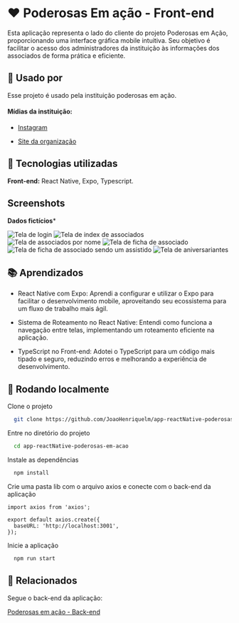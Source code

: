 
# ❤️ Poderosas Em ação - Front-end

Esta aplicação representa o lado do cliente do projeto Poderosas em Ação, proporcionando uma interface gráfica mobile intuitiva. Seu objetivo é facilitar o acesso dos administradores da instituição às informações dos associados de forma prática e eficiente.

## 👤 Usado por

Esse projeto é usado pela instituição poderosas em ação.

#### Mídias da instituição:
- [Instagram](https://www.instagram.com/poderosasemacao_/)

- [Site da organização](https://www.poderosasemacao.org/)
## 🔧 Tecnologias utilizadas

**Front-end:** React Native, Expo, Typescript.
## Screenshots
**Dados fictícios***

![Tela de login](https://github.com/user-attachments/assets/b721f0c1-679d-4e66-bee3-ba5fafeef230)
![Tela de index de associados](https://github.com/user-attachments/assets/374ba104-443c-4521-8c3e-c6048b0d186a)
![Tela de associados por nome](https://github.com/user-attachments/assets/20b70da3-a135-41f1-9d0c-47d81ecc1e7d)
![Tela de ficha de associado](https://github.com/user-attachments/assets/784ef0c4-e141-40be-89b1-4ea5f8ac4794)
![Tela de ficha de associado sendo um assistido](https://github.com/user-attachments/assets/127bff90-dd3a-481f-9708-1803be2b7026)
![Tela de aniversariantes](https://github.com/user-attachments/assets/994966f4-b2b6-4fe4-a25e-c43ee9b820bf)

## 📚 Aprendizados

- React Native com Expo: Aprendi a configurar e utilizar o Expo para facilitar o desenvolvimento mobile, aproveitando seu ecossistema para um fluxo de trabalho mais ágil.

- Sistema de Roteamento no React Native: Entendi como funciona a navegação entre telas, implementando um roteamento eficiente na aplicação.

- TypeScript no Front-end: Adotei o TypeScript para um código mais tipado e seguro, reduzindo erros e melhorando a experiência de desenvolvimento.
## 🚀 Rodando localmente

Clone o projeto

```bash
  git clone https://github.com/JoaoHenriquelm/app-reactNative-poderosas-em-acao.git
```

Entre no diretório do projeto

```bash
  cd app-reactNative-poderosas-em-acao
```

Instale as dependências

```bash
  npm install
```

Crie uma pasta lib com o arquivo axios e conecte com o back-end da aplicação

```
import axios from 'axios';

export default axios.create({
  baseURL: 'http://localhost:3001',
});

```

Inicie a aplicação

```bash
  npm run start
```


## 🔗 Relacionados

Segue o back-end da aplicação:

[Poderosas em ação - Back-end](https://github.com/JoaoHenriquelm/projeto-poderosas-em-acao)

